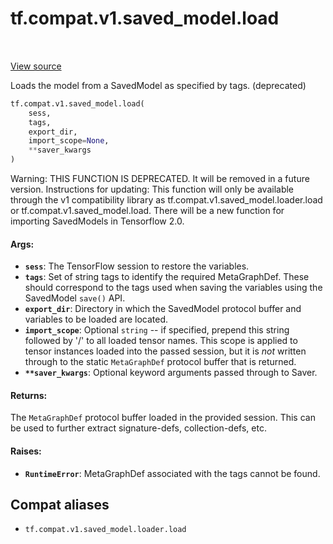 <div itemscope itemtype="http://developers.google.com/ReferenceObject">
<meta itemprop="name" content="tf.compat.v1.saved_model.load" />
<meta itemprop="path" content="Stable" />
</div>

# tf.compat.v1.saved_model.load

<!-- Insert buttons and diff -->

<table class="tfo-notebook-buttons tfo-api" align="left">
</table>

<a target="_blank" href="/code/stable/tensorflow/python/saved_model/loader_impl.py">View source</a>



Loads the model from a SavedModel as specified by tags. (deprecated)

``` python
tf.compat.v1.saved_model.load(
    sess,
    tags,
    export_dir,
    import_scope=None,
    **saver_kwargs
)
```



<!-- Placeholder for "Used in" -->

Warning: THIS FUNCTION IS DEPRECATED. It will be removed in a future version.
Instructions for updating:
This function will only be available through the v1 compatibility library as tf.compat.v1.saved_model.loader.load or tf.compat.v1.saved_model.load. There will be a new function for importing SavedModels in Tensorflow 2.0.

#### Args:


* <b>`sess`</b>: The TensorFlow session to restore the variables.
* <b>`tags`</b>: Set of string tags to identify the required MetaGraphDef. These should
    correspond to the tags used when saving the variables using the
    SavedModel `save()` API.
* <b>`export_dir`</b>: Directory in which the SavedModel protocol buffer and variables
    to be loaded are located.
* <b>`import_scope`</b>: Optional `string` -- if specified, prepend this string
    followed by '/' to all loaded tensor names. This scope is applied to
    tensor instances loaded into the passed session, but it is *not* written
    through to the static `MetaGraphDef` protocol buffer that is returned.
* <b>`**saver_kwargs`</b>: Optional keyword arguments passed through to Saver.


#### Returns:

The `MetaGraphDef` protocol buffer loaded in the provided session. This
can be used to further extract signature-defs, collection-defs, etc.



#### Raises:


* <b>`RuntimeError`</b>: MetaGraphDef associated with the tags cannot be found.

## Compat aliases

* `tf.compat.v1.saved_model.loader.load`

